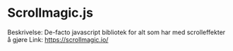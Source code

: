 # Scrollmagic.js

Beskrivelse: De-facto javascript bibliotek for alt som har med scrolleffekter å gjøre
Link: https://scrollmagic.io/